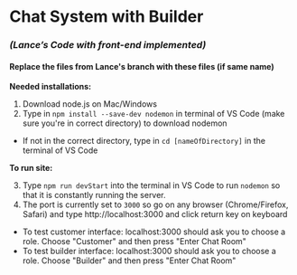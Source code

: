 # Chat System with Builder 
### *(Lance’s Code with front-end implemented)*
#### Replace the files from Lance's branch with these files (if same name)
**Needed installations:**
1. Download node.js on Mac/Windows
2. Type in `npm install --save-dev nodemon` in terminal of VS Code (make sure you're in correct directory) to download nodemon
* If not in the correct directory, type in `cd [nameOfDirectory]` in the terminal of VS Code

**To run site:**

3. Type `npm run devStart` into the terminal in VS Code to run `nodemon` so that it is constantly running the server.
4. The port is currently set to `3000` so go on any browser (Chrome/Firefox, Safari) and type http://localhost:3000 and click return key on keyboard
* To test customer interface: localhost:3000 should ask you to choose a role. Choose "Customer" and then press "Enter Chat Room"
* To test builder interface: localhost:3000 should ask you to choose a role. Choose "Builder" and then press "Enter Chat Room"
